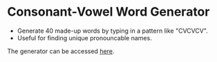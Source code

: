 # Consonant-Vowel Word Generator
- Generate 40 made-up words by typing in a pattern like "CVCVCV".
- Useful for finding unique pronouncable names.

The generator can be accessed [here](https://aceqaze.github.io/Consonant-Vowel-Word-Generator).


